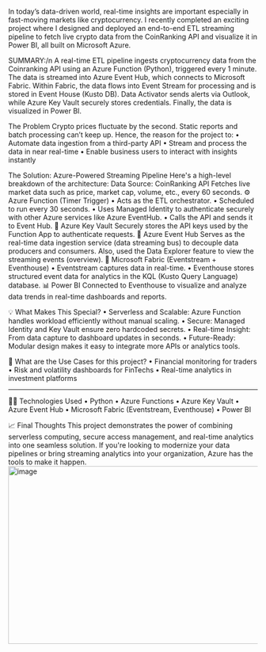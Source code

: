 In today’s data-driven world, real-time insights are important especially in fast-moving markets like cryptocurrency. I recently completed an exciting project where I designed and deployed an end-to-end ETL streaming pipeline to fetch live crypto data from the CoinRanking API and visualize it in Power BI, all built on Microsoft Azure.

SUMMARY:/n
A real-time ETL pipeline ingests cryptocurrency data from the Coinranking API using an Azure Function (Python), triggered every 1 minute. The data is streamed into Azure Event Hub, which connects to Microsoft Fabric. Within Fabric, the data flows into Event Stream for processing and is stored in Event House (Kusto DB). Data Activator sends alerts via Outlook, while Azure Key Vault securely stores credentials. Finally, the data is visualized in Power BI.


The Problem 
Crypto prices fluctuate by the second. Static reports and batch processing can’t keep up. Hence, the reason for the project to:
•	Automate data ingestion from a third-party API
•	Stream and process the data in near real-time
•	Enable business users to interact with insights instantly

The Solution: Azure-Powered Streaming Pipeline
Here's a high-level breakdown of the architecture:
Data Source: CoinRanking API
Fetches live market data such as price, market cap, volume, etc., every 60 seconds.
⚙️ Azure Function (Timer Trigger)
•	Acts as the ETL orchestrator.
•	Scheduled to run every 30 seconds.
•	Uses Managed Identity to authenticate securely with other Azure services like Azure EventHub.
•	Calls the API and sends it to Event Hub.
🔐 Azure Key Vault
Securely stores the API keys used by the Function App to authenticate requests.
🧵 Azure Event Hub
Serves as the real-time data ingestion service (data streaming bus) to decouple data producers and consumers. Also, used the Data Explorer feature to view the streaming events (overview).
🧩 Microsoft Fabric (Eventstream + Eventhouse)
•	Eventstream captures data in real-time.
•	Eventhouse stores structured event data for analytics in the KQL (Kusto Query Language) database.
📊 Power BI
Connected to Eventhouse to visualize and analyze data trends in real-time dashboards and reports.

💡 What Makes This Special?
•	Serverless and Scalable: Azure Function handles workload efficiently without manual scaling. 
•	Secure: Managed Identity and Key Vault ensure zero hardcoded secrets.
•	Real-time Insight: From data capture to dashboard updates in seconds.
•	Future-Ready: Modular design makes it easy to integrate more APIs or analytics tools.

🎯 What are the Use Cases for this project?
•	Financial monitoring for traders
•	Risk and volatility dashboards for FinTechs
•	Real-time analytics in investment platforms
________________________________________
👨‍💻 Technologies Used
•	Python 
•	Azure Functions
•	Azure Key Vault
•	Azure Event Hub
•	Microsoft Fabric (Eventstream, Eventhouse)
•	Power BI

📈 Final Thoughts
This project demonstrates the power of combining serverless computing, secure access management, and real-time analytics into one seamless solution. If you're looking to modernize your data pipelines or bring streaming analytics into your organization, Azure has the tools to make it happen.
<img width="890" height="359" alt="image" src="https://github.com/user-attachments/assets/957327d0-bb09-468a-b233-07f91ec58f4d" />




